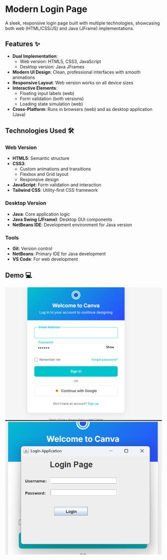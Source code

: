 # Modern Login Page

A sleek, responsive login page built with multiple technologies, showcasing both web (HTML/CSS/JS) and Java (JFrame) implementations.

## Features ✨

- **Dual Implementation**:
  - Web version: HTML5, CSS3, JavaScript
  - Desktop version: Java JFrames
- **Modern UI Design**: Clean, professional interfaces with smooth animations
- **Responsive Layout**: Web version works on all device sizes
- **Interactive Elements**:
  - Floating input labels (web)
  - Form validation (both versions)
  - Loading state simulation (web)
- **Cross-Platform**: Runs in browsers (web) and as desktop application (Java)

## Technologies Used 🛠️

### Web Version
- **HTML5**: Semantic structure
- **CSS3**: 
  - Custom animations and transitions
  - Flexbox and Grid layout
  - Responsive design
- **JavaScript**: Form validation and interaction
- **Tailwind CSS**: Utility-first CSS framework

### Desktop Version
- **Java**: Core application logic
- **Java Swing (JFrame)**: Desktop GUI components
- **NetBeans IDE**: Development environment for Java version

### Tools
- **Git**: Version control
- **NetBeans**: Primary IDE for Java development
- **VS Code**: For web development

## Demo 💻
![1](Screenshot%202025-06-19%20232359.png)
![](Screenshot%202025-06-19%20232409.png)

